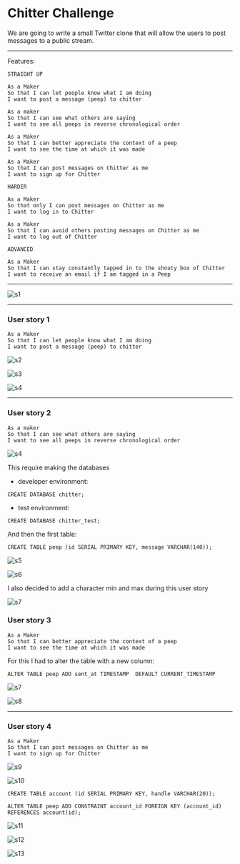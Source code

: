 Chitter Challenge
=================

We are going to write a small Twitter clone that will allow the users to post messages to a public stream.

-------

Features:

```
STRAIGHT UP

As a Maker
So that I can let people know what I am doing  
I want to post a message (peep) to chitter

As a maker
So that I can see what others are saying  
I want to see all peeps in reverse chronological order

As a Maker
So that I can better appreciate the context of a peep
I want to see the time at which it was made

As a Maker
So that I can post messages on Chitter as me
I want to sign up for Chitter

HARDER

As a Maker
So that only I can post messages on Chitter as me
I want to log in to Chitter

As a Maker
So that I can avoid others posting messages on Chitter as me
I want to log out of Chitter

ADVANCED

As a Maker
So that I can stay constantly tapped in to the shouty box of Chitter
I want to receive an email if I am tagged in a Peep
```

---

![s1](./images/s1.jpg)

---

### User story 1

```
As a Maker
So that I can let people know what I am doing  
I want to post a message (peep) to chitter
```

![s2](./images/s2.jpg)

![s3](./images/s3.jpg)

![s4](./images/s4.jpg)

---

### User story 2

```
As a maker
So that I can see what others are saying  
I want to see all peeps in reverse chronological order
```

![s4](./images/s4.jpg)

This require making the databases
* developer environment:
```
CREATE DATABASE chitter;
```
* test environment:
```
CREATE DATABASE chitter_test;
```

And then the first table:
```
CREATE TABLE peep (id SERIAL PRIMARY KEY, message VARCHAR(140));
```

![s5](./images/s5.jpg)

![s6](./images/s6.jpg)

I also decided to add a character min and max during this user story

![s7](./images/s7.jpg)

### User story 3

```
As a Maker
So that I can better appreciate the context of a peep
I want to see the time at which it was made
```

For this I had to alter the table with a new column:

```
ALTER TABLE peep ADD sent_at TIMESTAMP  DEFAULT CURRENT_TIMESTAMP

```

![s7](./images/s7.jpg)

![s8](./images/s8.jpg)

---

### User story 4

```
As a Maker
So that I can post messages on Chitter as me
I want to sign up for Chitter
```

![s9](./images/s9.jpg)

![s10](./images/s10.jpg)

```
CREATE TABLE account (id SERIAL PRIMARY KEY, handle VARCHAR(20));
```

```
ALTER TABLE peep ADD CONSTRAINT account_id FOREIGN KEY (account_id) REFERENCES account(id);
```

![s11](./images/s11.jpg)

![s12](./images/s12.jpg)

![s13](./images/s13.jpg)
